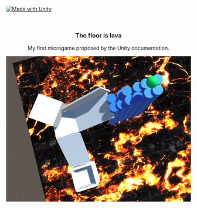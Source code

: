 [![Made with Unity](https://img.shields.io/badge/Made%20with-Unity-57b9d3.svg?style=for-the-badge&logo=unity)](https://unity3d.com)

<br />
<div align="center">
  <h3 align="center">The floor is lava</h3>

  <p align="center">
    My first microgame proposed by the Unity documentation.
  </p>
  
  <img src="https://github.com/FedeCana00/The-floor-is-lava/blob/main/preview.png" alt="Preview" />
</div>
